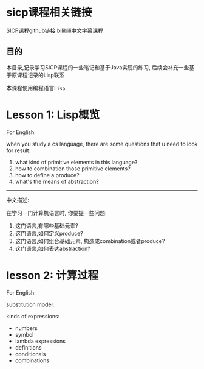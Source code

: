 # sicp课程相关链接
[SICP课程github链接](https://github.com/DeathKing/Learning-SICP)
[bilibili中文字幕课程]()

## 目的
本目录,记录学习SICP课程的一些笔记和基于Java实现的练习, 后续会补充一些基于原课程记录的Lisp联系

本课程使用编程语言`Lisp`

# Lesson 1: Lisp概览
For English:

when you study a cs language,
there are some questions that u need to look for result:
1. what kind of primitive elements in this language?
2. how to combination those primitive elements?
3. how to define a produce?
4. what's the means of abstraction?

---
中文描述:

在学习一门计算机语言时, 你要提一些问题:
1. 这门语言,有哪些基础元素?
2. 这门语言,如何定义produce?
3. 这门语言,如何组合基础元素, 构造成combination或者produce?
4. 这门语言,如何表达abstraction?

# lesson 2: 计算过程
For English:

substitution model:

kinds of expressions:
- numbers
- symbol
- lambda expressions
- definitions
- conditionals
- combinations
